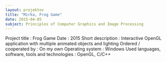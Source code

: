 ```yaml
---
layout: projektov
title: "Mirka, Frog Game"
date: 2015-04-05
subject: Principles of Computer Graphics and Image Processing 
---
```


Project title	:	Frog Game
Date	:	2015
Short description	:	Interactive OpenGL application with multiple animated objects and lighting
Ordered / cooperated by	:	On my own
Operating system	:	Windows
Used languages, software, tools and technologies	:	OpenGL, C/C++

